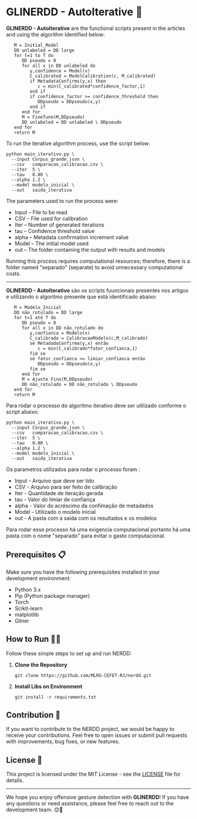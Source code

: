 # GLINERDD  -  AutoIterative 🚫

**GLINERDD - AutoIterative** are the functional scripts present in the articles and using the algorithm identified below:  

```shell
   M = Initial_Model
   DD unlabeled = DD large
   for t=1 to T do
      DD pseudo = 0
      for all x in DD unlabeled do
         y,confidence = Model(x)
         C_calibrated = ModelCalibration(c, M_calibrated)
         if MetadataConfirms(y,x) then
            c = min(C_calibrated*confidence_factor,1)
         end if 
         if confidence_factor >= confidence_threshold then
            DDpseudo = DDpseudo(x,y)
         end if
      end for
      M = FineTune(M,DDpseudo)
      DD unlabeled = DD unlabeled \ DDpseudo
   end for
   return M
```
To run the iterative algorithm process, use the script below:


```shell
python main_iterativo.py \
  --input Corpus_grande.json \
  --csv   comparacao_calibracao.csv \
  --iter  5 \
  --tau   0.80 \
  --alpha 1.2 \
  --model modelo_inicial \
  --out   saida_iterativa
```

The parameters used to run the process were:

- Input – File to be read
- CSV – File used for calibration
- Iter – Number of generated iterations
- tau – Confidence threshold value
- alpha – Metadata confirmation increment value
- Model – The initial model used
- out – The folder containing the output with results and models

Running this process requires computational resources; therefore, there is a folder named "separado" (separate) to avoid unnecessary computational costs.


--------------------------------------------------------------------------------------------------------

**GLINERDD - AutoIterativo** são os scripts fuuncionais presentes nos artigos e utilizando o algoritmo presente que está identificado abaixo:  

```shell
   M = Modelo_Inicial
   DD não_rotulado = DD large
   for t=1 até T do
      DD pseudo = 0
      for all x in DD não_rotulado do
         y,confianca = Modelo(x)
         C_calibrado = CalibracaoModelo(c,M_calibrado)
         se MetadadoConfirma(y,x) então
            c = min(C_calibrado*fator_confianca,1)
         fim se 
         se fator_confianca >= limiar_confianca então
            DDpseudo = DDpseudo(x,y)
         fim se
      end for
      M = Ajuste Fino(M,DDpseudo)
      DD não_rotulado = DD não_rotulado \ DDpseudo
   end for
   return M
```

Para rodar o processo do algoritmo iterativo deve ser utilizado conforme o script abaixo:


```shell
python main_iterativo.py \
  --input Corpus_grande.json \
  --csv   comparacao_calibracao.csv \
  --iter  5 \
  --tau   0.80 \
  --alpha 1.2 \
  --model modelo_inicial \
  --out   saida_iterativa
```

Os parametros utilizados para rodar o processo foram :
- Input - Arquivo que deve ser lido
- CSV - Arquivo para ser feito de calibração
- Iter - Quantidade de iteração gerada
- tau - Valor do limiar de confiança
- alpha - Valor do acréscimo da confimação de metadados
- Model - Utilizado o modelo inicial
- out - A pasta com a saída com os resultados e os modelos

Para rodar esse processo há uma exigencia computacional portanto há uma pasta com o nome "separado" para evitar o gasto computacional. 

## Prerequisites 📋

Make sure you have the following prerequisites installed in your development environment:

- Python 3.x
- Pip (Python package manager)
- Torch
- Scikit-learn
- matplotlib
- Gliner

## How to Run 🏃‍♀️

Follow these simple steps to set up and run NERDD:

1. **Clone the Repository**

   ```shell
   git clone https://github.com/MLRG-CEFET-RJ/nerdd.git
   ```

1. **Install Libs on Environment**

   ```shell
   git install -r requirements.txt
   ```


## Contribution 🤝

If you want to contribute to the NERDD project, we would be happy to receive your contributions. Feel free to open issues or submit pull requests with improvements, bug fixes, or new features.

## License 📄

This project is licensed under the MIT License - see the [LICENSE](LICENSE) file for details.

---

We hope you enjoy offensive gesture detection with **GLINERDD**! If you have any questions or need assistance, please feel free to reach out to the development team. 😊👋